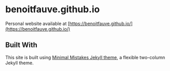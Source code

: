 # benoitfauve.github.io

Personal website available at [https://benoitfauve.github.io/](https://benoitfauve.github.io/)

## Built With

This site is built using [Minimal Mistakes Jekyll theme](https://github.com/mmistakes/minimal-mistakes), a flexible two-column Jekyll theme.

